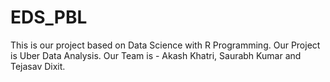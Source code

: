 # EDS_PBL
This is our project based on Data Science with R Programming. Our Project is Uber Data Analysis. Our Team is - Akash Khatri, Saurabh Kumar and Tejasav Dixit.
